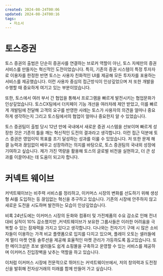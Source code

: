 ```yaml
---
created: 2024-08-24T00:06
updated: 2024-08-24T00:16
tags:
  - 자소서
---
```

# 토스증권
토스 증권의 출범은 단순히 증권사를 연결하는 브로커 역할이 아닌, 토스 자체만의 증권서비스를 만들자는 혁신적인 도전이었습니다. 특히, 기존의 증권 시스템이 특정 투자자로 이용자를 한정한 반면 토스는 사용자 친화적인 UI를 제공해 모든 투자자를 포용하는 서비스를 제공했습니다. 이런 사용자 중심의 접근방식이 인상깊었으며 저 또한 개발을 수행할 때 중요하게 여기고 있는 부분이었습니다.

또한, 토스에서 여러 부서 간 협업을 통해서 프로그램을 빠르게 발전시키는 협업문화가 인상깊었습니다. 토스CX팀에서 더치페이 기능 개선을 여러차례 제안 받았고, 이를 빠르게 개발팀에 전달해 고객의 요구를 반영한 사례는 토스가 사용자의 의견을 얼마나 중요하게 생각하는지 그리고 토스팀에서의 협업이 얼마나 중요한지 알 수 있었습니다.

토스 증권팀이 출범 당시 12년 만에 국내에서 새로운 증권 시스템을 선보이며 빠르게 성장한 것은 기존의 틀을 깨는 혁신적인 도전의 결과라고 생각합니다. 이런 접근 덕분에 토스 증권은 영업이익 목표를 조기 달성하는 성과를 이룰 수 있었습니다. 저 또한 문제 해결 능력과 끊임없이 배우고 성장하려는 의지를 바탕으로, 토스 증권팀의 국내외 성장에 기여하고 싶습니다. 제가 가진 역량을 활용해 토스의 글로벌 비전을 실현하고, 더 큰 성과를 이끌어내는 데 도움이 되고자 합니다.


# 커넥트 웨이브
커넥트웨이브는 비주력 서비스를 정리하고, 이커머스 시장의 변화를 선도하기 위해 생성형 AI를 도입하는 등 끊임없는 혁신을 추구하고 있습니다. 기존의 시장에 안주하지 않고 새로운 도전을 시도하며 발전하는 모습이 인상깊었습니다.

비록 24년도에는 이커머스 시장의 둔화와 컴퓨터 및 가전제품의 수요 감소로 인해 전녀 대비 실적이 10% 감소했지만 ,커넥트웨이브가 보유한 그룹사들은 이러한 어려움을 극복할 수 있는 잠재력을 가지고 있다고 생각합니다. 다나와는 전자기기 구매 시 많은 소비자들이 이용하는 가격 비교 플랫폼으로 입지를 다지고 있으며, 플레이 오토는 셀러들에게 멀티 마켓 연동 솔루션을 제공해 효율적인 마켓 관리가 가등하도록 돕고있습니다. 또한 메이크샵은 초보 셀러들도 쉽게 쇼핑몰을 구축하고 운영할 수 있는 서비스를 제공하며 이커머스 진입장벽을 낮추는 역할을 하고 있습니다.

이처럼 이커머스 시장에 전문적으로 뛰어드는 커넥트웨이브에서, 저의 창의력과 도전정신을 발휘해 전자상거래의 미래를 함께 만들어 가고 싶습니다.